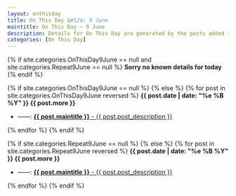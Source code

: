 ```yaml
---
layout: onthisday
title: On This Day &#124; 9 June
maintitle: On This Day — 9 June
description: Details for On This Day are genarated by the posts added to the website so the content is subject to changes/updates over time.
categories: [On This Day]
---
```


{% if site.categories.OnThisDay9June == null and site.categories.Repeat9June == null %}
<strong>Sorry no known details for today</strong>
{% endif %}

{% if site.categories.OnThisDay9June == null %}
{% else %}
{% for post in site.categories.OnThisDay9June reversed %}
<strong>{{ post.date | date: "%e %B %Y" }} {{ post.more }}</strong>
<ul>
<li> ——: <a href="{{ post.url }}"><strong>{{ post.maintitle }}</strong> - {{ post.post_description }}</a></li>
</ul>
{% endfor %}
{% endif %}

{% if site.categories.Repeat9June == null %}
{% else %}
{% for post in site.categories.Repeat9June reversed %}
<strong>{{ post.date | date: "%e %B %Y" }} {{ post.more }}</strong>
<ul>
<li> ——: <a href="{{ post.url }}"><strong>{{ post.maintitle }}</strong> - {{ post.post_description }}</a></li>
</ul>
{% endfor %}
{% endif %}
